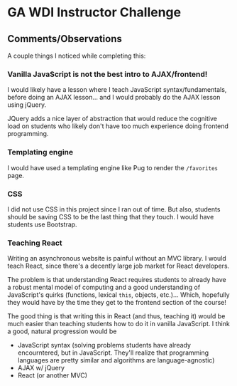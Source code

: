 # GA WDI Instructor Challenge

## Comments/Observations

A couple things I noticed while completing this:

### Vanilla JavaScript is not the best intro to AJAX/frontend!

I would likely have a lesson where I teach JavaScript syntax/fundamentals,
before doing an AJAX lesson... and I would probably do the AJAX lesson using
jQuery.

JQuery adds a nice layer of abstraction that would reduce the cognitive load on
students who likely don't have too much experience doing frontend programming.

### Templating engine

I would have used a templating engine like Pug to render the `/favorites` page. 
### CSS

I did not use CSS in this project since I ran out of time. But also, students
should be saving CSS to be the last thing that they touch. I would have students
use Bootstrap.

### Teaching React

Writing an asynchronous website is painful without an MVC library. I would teach
React, since there's a decently large job market for React developers.

The problem is that understanding React requires students to already have a
robust mental model of computing and a good understanding of JavaScript's quirks
(functions, lexical `this`, objects, etc.)... Which, hopefully they would have
by the time they get to the frontend section of the course!

The good thing is that writing this in React (and thus, teaching it) would be
much easier than teaching students how to do it in vanilla JavaScript. I think a
good, natural progression would be

- JavaScript syntax (solving problems students
have already encourntered, but in JavaScript. They'll realize that programming
languages are pretty similar and algorithms are language-agnostic)
- AJAX w/ jQuery
- React (or another MVC)


